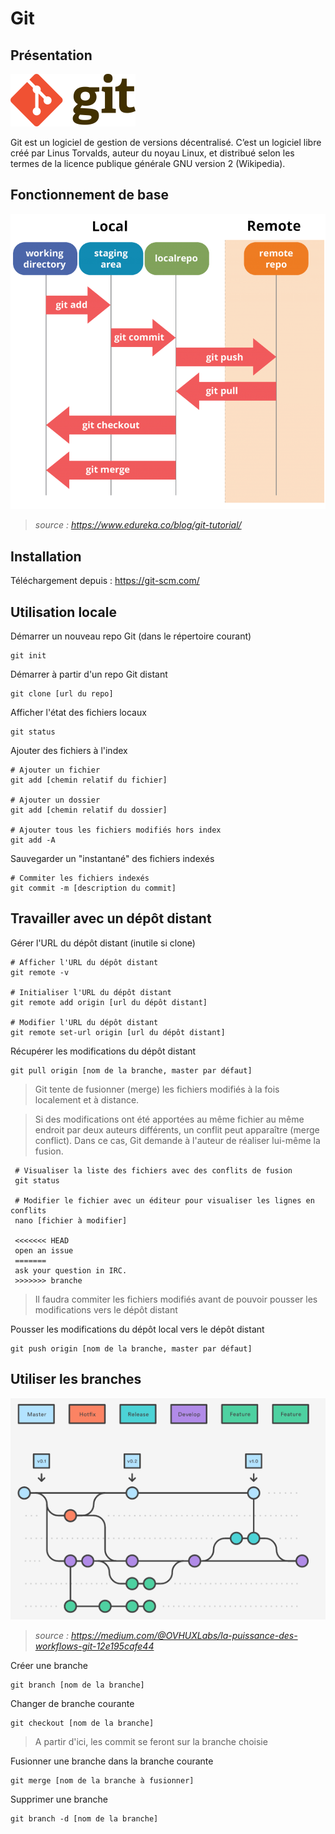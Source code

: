 # Git

## Présentation

![Logo Git](img/git-logo.png "Logo Git")

Git est un logiciel de gestion de versions décentralisé. C’est un logiciel libre créé par Linus Torvalds, auteur du noyau Linux, et distribué selon les termes de la licence publique générale GNU version 2 (Wikipedia).

## Fonctionnement de base

![Fonctionnement de Git](img/git-operations.png "Fonctionnement de Git")
> *source : https://www.edureka.co/blog/git-tutorial/*

## Installation

Téléchargement depuis : https://git-scm.com/

## Utilisation locale

Démarrer un nouveau repo Git (dans le répertoire courant)
```git
git init
```

Démarrer à partir d'un repo Git distant
```git
git clone [url du repo]
```

Afficher l'état des fichiers locaux
```git
git status
```

Ajouter des fichiers à l'index
```git
# Ajouter un fichier
git add [chemin relatif du fichier]

# Ajouter un dossier
git add [chemin relatif du dossier]

# Ajouter tous les fichiers modifiés hors index
git add -A
```

Sauvegarder un "instantané" des fichiers indexés 
```git
# Commiter les fichiers indexés
git commit -m [description du commit]
```

## Travailler avec un dépôt distant

Gérer l'URL du dépôt distant (inutile si clone)
```git
# Afficher l'URL du dépôt distant
git remote -v

# Initialiser l'URL du dépôt distant
git remote add origin [url du dépôt distant]

# Modifier l'URL du dépôt distant
git remote set-url origin [url du dépôt distant]
```

Récupérer les modifications du dépôt distant
```git
git pull origin [nom de la branche, master par défaut]
```

> Git tente de fusionner (merge) les fichiers modifiés à la fois localement et à distance. 

> Si des modifications ont été apportées au même fichier au même endroit par deux auteurs différents, un conflit peut apparaître (merge conflict). Dans ce cas, Git demande à l'auteur de réaliser lui-même la fusion.

```
 # Visualiser la liste des fichiers avec des conflits de fusion
 git status

 # Modifier le fichier avec un éditeur pour visualiser les lignes en conflits 
 nano [fichier à modifier]

 <<<<<<< HEAD
 open an issue
 =======
 ask your question in IRC.
 >>>>>>> branche
```

> Il faudra commiter les fichiers modifiés avant de pouvoir pousser les modifications vers le dépôt distant

Pousser les modifications du dépôt local vers le dépôt distant
```git
git push origin [nom de la branche, master par défaut]
```

## Utiliser les branches

![Exemples de workflow Git](img/git-workflow.png "Exemples de workflow Git")
> *source : https://medium.com/@OVHUXLabs/la-puissance-des-workflows-git-12e195cafe44*

Créer une branche
```git
git branch [nom de la branche]
```

Changer de branche courante
```git
git checkout [nom de la branche]
```

> A partir d'ici, les commit se feront sur la branche choisie

Fusionner une branche dans la branche courante
```git
git merge [nom de la branche à fusionner]
```

Supprimer une branche
```git
git branch -d [nom de la branche]
```